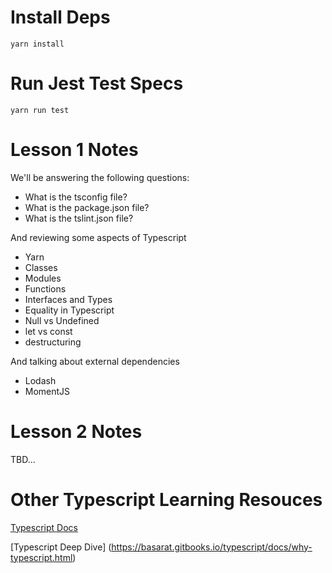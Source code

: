# Install Deps

`yarn install`

# Run Jest Test Specs

`yarn run test`

# Lesson 1 Notes

We'll be answering the following questions:
- What is the tsconfig file?
- What is the package.json file?
- What is the tslint.json file?

And reviewing some aspects of Typescript
- Yarn
- Classes
- Modules
- Functions
- Interfaces and Types
- Equality in Typescript
- Null vs Undefined
- let vs const
- destructuring

And talking about external dependencies
- Lodash
- MomentJS

# Lesson 2 Notes
TBD...

# Other Typescript Learning Resouces
[Typescript Docs](https://www.typescriptlang.org/docs/home.html)

[Typescript Deep Dive]
(https://basarat.gitbooks.io/typescript/docs/why-typescript.html)